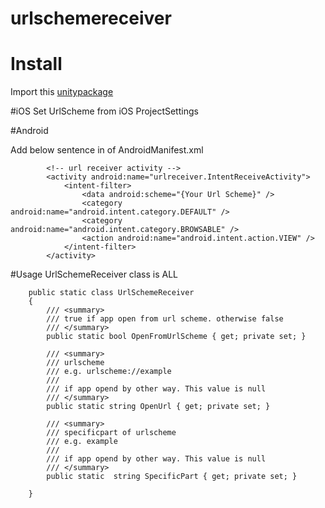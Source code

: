 ﻿# urlschemereceiver
 
# Install
Import this [unitypackage](https://github.com/Marimoiro/urlschemereceiver/blob/master/urlreceiver.unitypackage)


#iOS
Set UrlScheme from iOS ProjectSettings

#Android

Add below sentence in <application> of AndroidManifest.xml

```
        <!-- url receiver activity -->
        <activity android:name="urlreceiver.IntentReceiveActivity">
            <intent-filter>
                <data android:scheme="{Your Url Scheme}" />
                <category android:name="android.intent.category.DEFAULT" />
                <category android:name="android.intent.category.BROWSABLE" />
                <action android:name="android.intent.action.VIEW" />
            </intent-filter>
        </activity>
```

#Usage
UrlSchemeReceiver class is ALL

```
    public static class UrlSchemeReceiver
    {
        /// <summary>
        /// true if app open from url scheme. otherwise false 
        /// </summary>
        public static bool OpenFromUrlScheme { get; private set; }

        /// <summary>
        /// urlscheme
        /// e.g. urlscheme://example
        /// 
        /// if app opend by other way. This value is null
        /// </summary>
        public static string OpenUrl { get; private set; }

        /// <summary>
        /// specificpart of urlscheme
        /// e.g. example
        /// 
        /// if app opend by other way. This value is null
        /// </summary>
        public static  string SpecificPart { get; private set; }
        
    }
```
